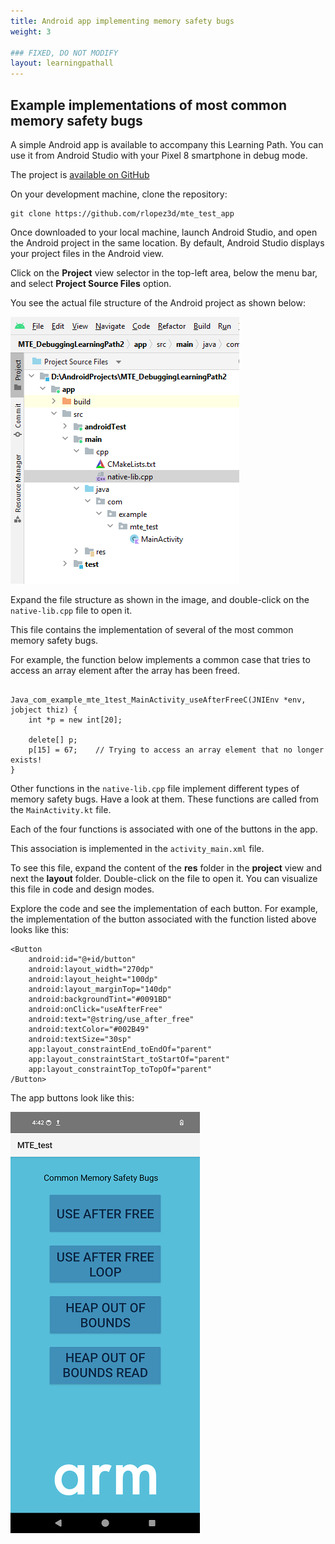 ```yaml
---
title: Android app implementing memory safety bugs
weight: 3

### FIXED, DO NOT MODIFY
layout: learningpathall
---
```


## Example implementations of most common memory safety bugs

A simple Android app is available to accompany this Learning Path. You can use it from Android Studio with your Pixel 8 smartphone in debug mode. 

The project is [available on GitHub](https://github.com/rlopez3d/mte_test_app)

On your development machine, clone the repository:

```console
git clone https://github.com/rlopez3d/mte_test_app
```

Once downloaded to your local machine, launch Android Studio, and open the Android project in the same location.
By default, Android Studio displays your project files in the Android view. 

Click on the **Project** view selector in the top-left area, below the menu bar, and select **Project Source Files** option. 

You see the actual file structure of the Android project as shown below:
 
![alt-text-2](pictures/02_project_source_file_view.png "Project Source Files view of Android project.")

Expand the file structure as shown in the image, and double-click on the `native-lib.cpp` file to open it. 

This file contains the implementation of several of the most common memory safety bugs.

For example, the function below implements a common case that tries to access an array element after the array has been freed.

```

Java_com_example_mte_1test_MainActivity_useAfterFreeC(JNIEnv *env, jobject thiz) {
    int *p = new int[20];

    delete[] p;
    p[15] = 67;    // Trying to access an array element that no longer exists!
}
```
Other functions in the `native-lib.cpp` file implement different types of memory safety bugs. Have a look at them. These functions are called from the `MainActivity.kt` file.

Each of the four functions is associated with one of the buttons in the app. 

This association is implemented in the `activity_main.xml` file. 

To see this file, expand the content of the **res** folder in the **project** view and next the **layout** folder. Double-click on the file to open it. You can visualize this file in code and design modes.

Explore the code and see the implementation of each button. For example, the implementation of the button associated with the function listed above looks like this:

```
<Button
    android:id="@+id/button"
    android:layout_width="270dp"
    android:layout_height="100dp"
    android:layout_marginTop="140dp"
    android:backgroundTint="#0091BD"
    android:onClick="useAfterFree"
    android:text="@string/use_after_free"
    android:textColor="#002B49"
    android:textSize="30sp"
    app:layout_constraintEnd_toEndOf="parent"
    app:layout_constraintStart_toStartOf="parent"
    app:layout_constraintTop_toTopOf="parent" 
/Button>
```

The app buttons look like this:

![alt-text-2](pictures/03_app_buttons.png "App user interface.")
